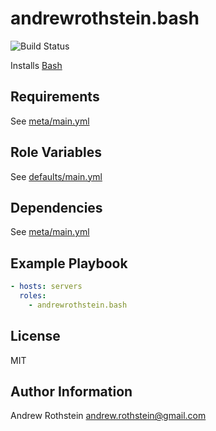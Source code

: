 andrewrothstein.bash
=========
![Build Status](https://github.com/andrewrothstein/ansible-bash/actions/workflows/build.yml/badge.svg)

Installs [Bash](https://www.gnu.org/software/bash/)

Requirements
------------

See [meta/main.yml](meta/main.yml)

Role Variables
--------------

See [defaults/main.yml](defaults/main.yml)

Dependencies
------------

See [meta/main.yml](meta/main.yml)

Example Playbook
----------------

```yml
- hosts: servers
  roles:
    - andrewrothstein.bash
```

License
-------

MIT

Author Information
------------------

Andrew Rothstein <andrew.rothstein@gmail.com>
